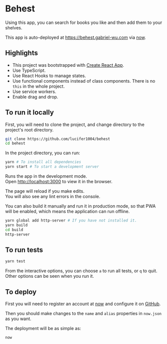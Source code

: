 # Behest

Using this app, you can search for books you like and then add them to your
shelves.

This app is auto-deployed at https://behest.gabriel-wu.com via
[now](https://zeit.co/now).

## Highlights

- This project was bootstrapped with
  [Create React App](https://github.com/facebook/create-react-app).
- Use TypeScript.
- Use React Hooks to manage states.
- Use functional components instead of class components. There is no `this` in
  the whole project.
- Use service workers.
- Enable drag and drop.

## To run it locally

First, you will need to clone the project, and change directory to the project's
root directory.

```sh
git clone https://github.com/lucifer1004/behest
cd behest
```

In the project directory, you can run:

```sh
yarn # To install all dependencies
yarn start # To start a development server
```

Runs the app in the development mode.<br> Open
[http://localhost:3000](http://localhost:3000) to view it in the browser.

The page will reload if you make edits.<br> You will also see any lint errors in
the console.

You can also build it manually and run it in production mode, so that PWA will
be enabled, which means the application can run offline.

```sh
yarn global add http-server # If you have not installed it.
yarn build
cd build
http-server
```

## To run tests

```sh
yarn test
```

From the interactive options, you can choose `a` to run all tests, or `q` to
quit. Other options can be seen when you run it.

## To deploy

First you will need to register an account at [now](https://zeit.co/now) and
configure it on [GitHub](https://github.com).

Then you should make changes to the `name` and `alias` properties in `now.json`
as you want.

The deployment will be as simple as:

```sh
now
```
